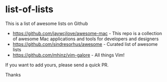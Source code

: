 # list-of-lists
This is a list of awesome lists on Github

- https://github.com/jaywcjlove/awesome-mac - This repo is a collection of awesome Mac applications and tools for developers and designers
- https://github.com/sindresorhus/awesome - Curated list of awesome lists
- https://github.com/mhinz/vim-galore - All things Vim!


If you want to add yours, please send a quick PR.

Thanks
